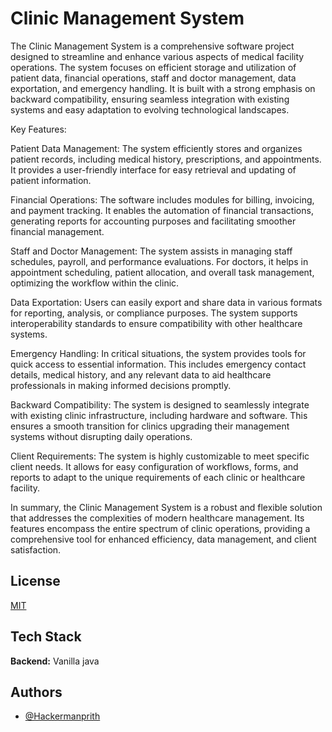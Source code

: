 
# Clinic Management System
The Clinic Management System is a comprehensive software project designed to streamline and enhance various aspects of medical facility operations. The system focuses on efficient storage and utilization of patient data, financial operations, staff and doctor management, data exportation, and emergency handling. It is built with a strong emphasis on backward compatibility, ensuring seamless integration with existing systems and easy adaptation to evolving technological landscapes.

Key Features:

Patient Data Management: The system efficiently stores and organizes patient records, including medical history, prescriptions, and appointments. It provides a user-friendly interface for easy retrieval and updating of patient information.

Financial Operations: The software includes modules for billing, invoicing, and payment tracking. It enables the automation of financial transactions, generating reports for accounting purposes and facilitating smoother financial management.

Staff and Doctor Management: The system assists in managing staff schedules, payroll, and performance evaluations. For doctors, it helps in appointment scheduling, patient allocation, and overall task management, optimizing the workflow within the clinic.

Data Exportation: Users can easily export and share data in various formats for reporting, analysis, or compliance purposes. The system supports interoperability standards to ensure compatibility with other healthcare systems.

Emergency Handling: In critical situations, the system provides tools for quick access to essential information. This includes emergency contact details, medical history, and any relevant data to aid healthcare professionals in making informed decisions promptly.

Backward Compatibility: The system is designed to seamlessly integrate with existing clinic infrastructure, including hardware and software. This ensures a smooth transition for clinics upgrading their management systems without disrupting daily operations.

Client Requirements: The system is highly customizable to meet specific client needs. It allows for easy configuration of workflows, forms, and reports to adapt to the unique requirements of each clinic or healthcare facility.

In summary, the Clinic Management System is a robust and flexible solution that addresses the complexities of modern healthcare management. Its features encompass the entire spectrum of clinic operations, providing a comprehensive tool for enhanced efficiency, data management, and client satisfaction.


## License

[MIT](https://choosealicense.com/licenses/mit/)


## Tech Stack

**Backend:** Vanilla java



## Authors

- [@Hackermanprith](https://www.github.com/Hackermanprith)

